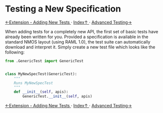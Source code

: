 # Testing a New Specification

[←Extension - Adding New Tests ](5.1._Extension_-_Adding_New_Tests.md) · [ Index↑ ](..) · [Advanced Testing→](6.0._Advanced_Testing.md)

When adding tests for a completely new API, the first set of basic tests have already been written for you. Provided a specification is available in the standard NMOS layout (using RAML 1.0), the test suite can automatically download and interpret it. Simply create a new test file which looks like the following:

```python
from .GenericTest import GenericTest


class MyNewSpecTest(GenericTest):
    """
    Runs MyNewSpecTest
    """
    def __init__(self, apis):
        GenericTest.__init__(self, apis)
```

[←Extension - Adding New Tests ](5.1._Extension_-_Adding_New_Tests.md) · [ Index↑ ](..) · [Advanced Testing→](6.0._Advanced_Testing.md)

